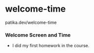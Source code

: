 # welcome-time
patika.dev/welcome-time

### Welcome Screen and Time
- I did my first homework in the course.

